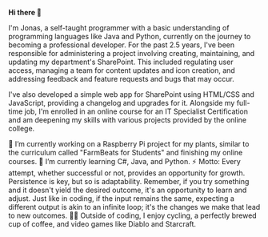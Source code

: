 **Hi there 👋**

I'm Jonas, a self-taught programmer with a basic understanding of programming languages like Java and Python, currently on the journey to becoming a professional developer. For the past 2.5 years, I've been responsible for administering a project involving creating, maintaining, and updating my department's SharePoint. This included regulating user access, managing a team for content updates and icon creation, and addressing feedback and feature requests and bugs that may occur.

I've also developed a simple web app for SharePoint using HTML/CSS and JavaScript, providing a changelog and upgrades for it. Alongside my full-time job, I'm enrolled in an online course for an IT Specialist Certification and am deepening my skills with various projects provided by the online college.

🔭 I’m currently working on a Raspberry Pi project for my plants, similar to the curriculum called "FarmBeats for Students" and finishing my online courses.
🌱 I’m currently learning C#, Java, and Python.
⚡ Motto: Every attempt, whether successful or not, provides an opportunity for growth. Persistence is key, but so is adaptability. Remember, if you try something and it doesn't yield the desired outcome, it's an opportunity to learn and adjust. Just like in coding, if the input remains the same, expecting a different output is akin to an infinite loop; it's the changes we make that lead to new outcomes.
🚴‍♂️ Outside of coding, I enjoy cycling, a perfectly brewed cup of coffee, and video games like Diablo and Starcraft.
